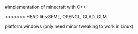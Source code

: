 #implementation of minecraft with C++

<<<<<<< HEAD
libs:SFML, OPENGL, GLAD, GLM

platform:windows (only need minor tweaking to work in Linux)


